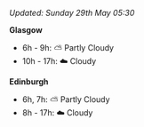 *Updated: Sunday 29th May 05:30*

**Glasgow**

* 6h - 9h: :partly_sunny: Partly Cloudy
* 10h - 17h: :cloud: Cloudy

**Edinburgh**

* 6h, 7h: :partly_sunny: Partly Cloudy
* 8h - 17h: :cloud: Cloudy
